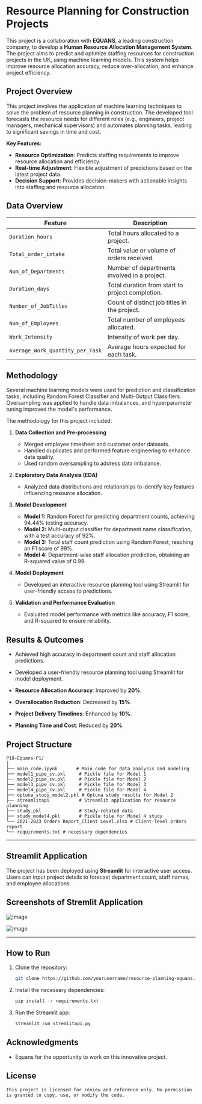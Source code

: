 # Resource Planning for Construction Projects

This project is a collaboration with **EQUANS**, a leading construction company, to develop a **Human Resource Allocation Management System**. The project aims to predict and optimize staffing resources for construction projects in the UK, using machine learning models. This system helps improve resource allocation accuracy, reduce over-allocation, and enhance project efficiency.

## Project Overview

This project involves the application of machine learning techniques to solve the problem of resource planning in construction. The developed tool forecasts the resource needs for different roles (e.g., engineers, project managers, mechanical supervisors) and automates planning tasks, leading to significant savings in time and cost.

**Key Features:**
- **Resource Optimization**: Predicts staffing requirements to improve resource allocation and efficiency.
- **Real-time Adjustment**: Flexible adjustment of predictions based on the latest project data.
- **Decision Support**: Provides decision-makers with actionable insights into staffing and resource allocation.

## Data Overview

| Feature                          | Description                                           |
|-----------------------------------|-------------------------------------------------------|
| `Duration_hours`                  | Total hours allocated to a project.                   |
| `Total_order_intake`              | Total value or volume of orders received.             |
| `Num_of_Departments`              | Number of departments involved in a project.          |
| `Duration_days`                   | Total duration from start to project completion.      |
| `Number_of_JobTitles`             | Count of distinct job titles in the project.          |
| `Num_of_Employees`                | Total number of employees allocated.                  |
| `Work_Intensity`                  | Intensity of work per day.                            |
| `Average_Work_Quantity_per_Task`  | Average hours expected for each task.                 |

## Methodology

Several machine learning models were used for prediction and classification tasks, including Random Forest Classifier and Multi-Output Classifiers. Oversampling was applied to handle data imbalances, and hyperparameter tuning improved the model's performance.

The methodology for this project included:

1. **Data Collection and Pre-processing**
   - Merged employee timesheet and customer order datasets.
   - Handled duplicates and performed feature engineering to enhance data quality.
   - Used random oversampling to address data imbalance.

2. **Exploratory Data Analysis (EDA)**
   - Analyzed data distributions and relationships to identify key features influencing resource allocation.

3. **Model Development**
   - **Model 1:** Random Forest for predicting department counts, achieving 94.44% testing accuracy.
   - **Model 2:** Multi-output classifier for department name classification, with a test accuracy of 92%.
   - **Model 3:** Total staff count prediction using Random Forest, reaching an F1 score of 99%.
   - **Model 4:** Department-wise staff allocation prediction, obtaining an R-squared value of 0.99.

4. **Model Deployment**
   - Developed an interactive resource planning tool using Streamlit for user-friendly access to predictions.

5. **Validation and Performance Evaluation**
   - Evaluated model performance with metrics like accuracy, F1 score, and R-squared to ensure reliability.


## Results & Outcomes
- Achieved high accuracy in department count and staff allocation predictions.
- Developed a user-friendly resource planning tool using Streamlit for model deployment.

- **Resource Allocation Accuracy**: Improved by **20%**.
- **Overallocation Reduction**: Decreased by **15%**.
- **Project Delivery Timelines**: Enhanced by **10%**.
- **Planning Time and Cost**: Reduced by **20%**.

## Project Structure
```
P18-Equans-P1/
│
├── main_code.ipynb       # Main code for data analysis and modeling
├── model1_pipe_cv.pkl     # Pickle file for Model 1
├── model2_pipe_cv.pkl     # Pickle file for Model 2
├── model3_pipe_cv.pkl     # Pickle file for Model 3
├── model4_pipe_cv.pkl     # Pickle file for Model 4
├── optuna_study_model2.pkl # Optuna study results for Model 2
├── streamlitapi           # Streamlit application for resource planning
├── study.pkl              # Study-related data
├── study_model4.pkl       # Pickle file for Model 4 study
└── 2021-2023 Orders Report_Client Level.xlsx # Client-level orders report
└── requirements.txt # necessary dependencies
  ```
---
## Streamlit Application
The project has been deployed using **Streamlit** for interactive user access. Users can input project details to forecast department count, staff names, and employee allocations.

## Screenshots of Stremlit Application
![image](https://github.com/user-attachments/assets/df362b55-7a7b-4286-bb55-6172f38a82cb)

![image](https://github.com/user-attachments/assets/f18a85a8-7dc8-4e7b-9e2c-50fd749d512b)




---

## How to Run

1. Clone the repository:
   ```bash
   git clone https://github.com/yourusername/resource-planning-equans.git
   ```
2. Install the necessary dependencies:
   ```bash
   pip install -r requirements.txt
   ```
3. Run the Streamlit app:
   ```bash
   streamlit run stremlitapi.py
   ```

## Acknowledgments
- Equans for the opportunity to work on this innovative project.

## License

```
This project is licensed for review and reference only. No permission is granted to copy, use, or modify the code.
```
